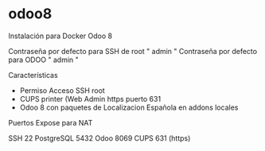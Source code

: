 # odoo8

Instalación para Docker Odoo 8

Contraseña por defecto para SSH de root " admin "
Contraseña por defecto para ODOO " admin "


Características

* Permiso Acceso SSH root
* CUPS printer (Web Admin https puerto 631
* Odoo 8 con paquetes de Localizacion Española en addons locales


Puertos Expose para NAT

SSH        22
PostgreSQL 5432
Odoo       8069
CUPS       631 (https)



